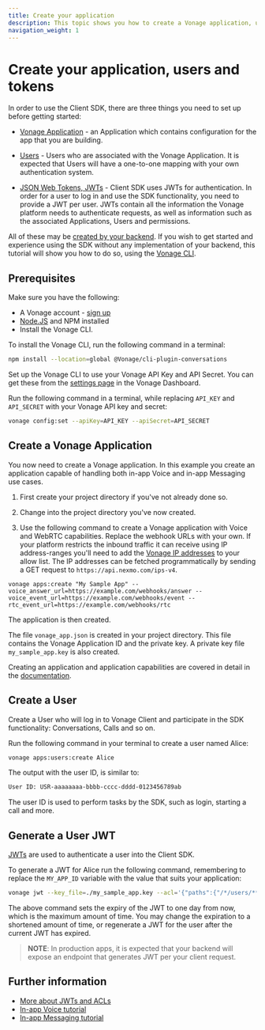 ```yaml
---
title: Create your application
description: This topic shows you how to create a Vonage application, users and tokens.
navigation_weight: 1
---
```


# Create your application, users and tokens

In order to use the Client SDK, there are three things you need to set up before getting started:

* [Vonage Application](/application/overview) - an Application which contains configuration for the app that you are building.

* [Users](/conversation/concepts/user) - Users who are associated with the Vonage Application. It is expected that Users will have a one-to-one mapping with your own authentication system.

* [JSON Web Tokens, JWTs](https://jwt.io/) - Client SDK uses JWTs for authentication. In order for a user to log in and use the SDK functionality, you need to provide a JWT per user. JWTs contain all the information the Vonage platform needs to authenticate requests, as well as information such as the associated Applications, Users and permissions.

All of these may be [created by your backend](/conversation/overview). 
If you wish to get started and experience using the SDK without any implementation of your backend, this tutorial will show you how to do so, using the [Vonage CLI](https://github.com/vonage/vonage-cli).

## Prerequisites

Make sure you have the following:

* A Vonage account - [sign up](https://ui.idp.vonage.com/ui/auth/registration?icid=tryitfree_adpdocs_nexmodashbdfreetrialsignup_inpagelink)
* [Node.JS](https://nodejs.org/en/download/) and NPM installed
* Install the Vonage CLI.

To install the Vonage CLI, run the following command in a terminal:

```bash
npm install --location=global @Vonage/cli-plugin-conversations
```

Set up the Vonage CLI to use your Vonage API Key and API Secret. You can get these from the [settings page](https://dashboard.nexmo.com/settings) in the Vonage Dashboard.

Run the following command in a terminal, while replacing `API_KEY` and `API_SECRET` with your Vonage API key and secret:

```bash
vonage config:set --apiKey=API_KEY --apiSecret=API_SECRET
```

## Create a Vonage Application

You now need to create a Vonage application. In this example you create an application capable of handling both in-app Voice and in-app Messaging use cases.

1) First create your project directory if you've not already done so.

2) Change into the project directory you've now created.

3) Use the following command to create a Vonage application with Voice and WebRTC capabilities. Replace the webhook URLs with your own. If your platform restricts the inbound traffic it can receive using IP address-ranges you'll need to add the [Vonage IP addresses](https://help.nexmo.com/hc/en-us/articles/360035471331) to your allow list. The IP addresses can be fetched programmatically by sending a GET request to `https://api.nexmo.com/ips-v4`.

``` shell
vonage apps:create "My Sample App" --voice_answer_url=https://example.com/webhooks/answer --voice_event_url=https://example.com/webhooks/event --rtc_event_url=https://example.com/webhooks/rtc
```

The application is then created.

The file `vonage_app.json` is created in your project directory. This file contains the Vonage Application ID and the private key. A private key file `my_sample_app.key` is also created.

Creating an application and application capabilities are covered in detail in the [documentation](/application/overview).

## Create a User

Create a User who will log in to Vonage Client and participate in the SDK functionality: Conversations, Calls and so on.

Run the following command in your terminal to create a user named Alice: 

```bash
vonage apps:users:create Alice
```

The output with the user ID, is similar to:

```sh
User ID: USR-aaaaaaaa-bbbb-cccc-dddd-0123456789ab
```

The user ID is used to perform tasks by the SDK, such as login, starting a call and more.

## Generate a User JWT

[JWTs](https://jwt.io) are used to authenticate a user into the Client SDK.

To generate a JWT for Alice run the following command, remembering to replace the `MY_APP_ID` variable with the value that suits your application:

```bash
vonage jwt --key_file=./my_sample_app.key --acl='{"paths":{"/*/users/**":{},"/*/conversations/**":{},"/*/sessions/**":{},"/*/devices/**":{},"/*/image/**":{},"/*/media/**":{},"/*/applications/**":{},"/*/push/**":{},"/*/knocking/**":{},"/*/legs/**":{}}}' --subject=Alice --app_id=MY_APP_ID
```

The above command sets the expiry of the JWT to one day from now, which is the maximum amount of time. You may change the expiration to a shortened amount of time, or regenerate a JWT for the user after the current JWT has expired.

> **NOTE**: In production apps, it is expected that your backend will expose an endpoint that generates JWT per your client request.

## Further information

* [More about JWTs and ACLs](/conversation/guides/jwt-acl)
* [In-app Voice tutorial](/client-sdk/tutorials/app-to-phone/introduction)
* [In-app Messaging tutorial](/client-sdk/tutorials/in-app-messaging/introduction)
